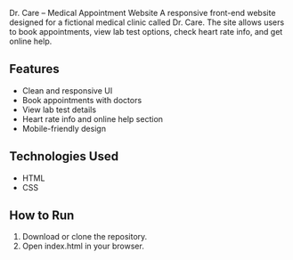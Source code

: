 Dr. Care – Medical Appointment Website
A responsive front-end website designed for a fictional medical clinic called Dr. Care. The site allows users to book appointments, view lab test options, check heart rate info, and get online help.

## Features

- Clean and responsive UI
- Book appointments with doctors
- View lab test details
- Heart rate info and online help section
- Mobile-friendly design

## Technologies Used

- HTML
- CSS

  
## How to Run

1. Download or clone the repository.
2. Open index.html in your browser.


